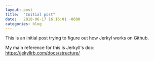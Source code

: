 ```yaml
---
layout: post
title:  "Initial post"
date:   2018-06-17 16:16:01 -0600
categories: blog
---
```


This is an initial post trying to figure out how Jerkyl works
on Github.

My main reference for this is Jerkyll's doc: https://jekyllrb.com/docs/structure/
